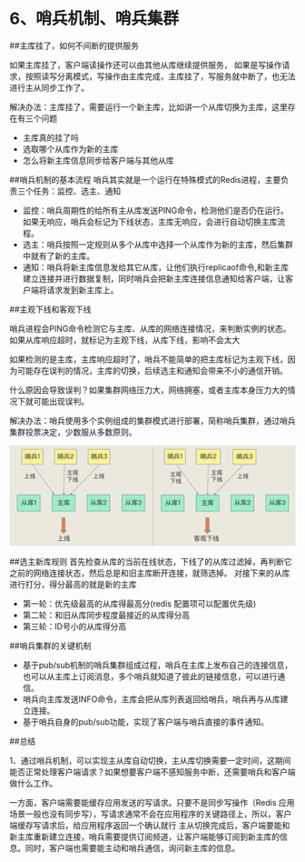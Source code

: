 # 6、哨兵机制、哨兵集群

##主库挂了，如何不间断的提供服务

如果主库挂了，客户端读操作还可以由其他从库继续提供服务， 如果是写操作请求，按照读写分离模式，写操作由主库完成，主库挂了，写服务就中断了，也无法进行主从同步工作了。

解决办法：主库挂了，需要运行一个新主库，比如讲一个从库切换为主库，这里存在有三个问题

- 主库真的挂了吗
- 选取哪个从库作为新的主库
- 怎么将新主库信息同步给客户端与其他从库

##哨兵机制的基本流程
哨兵其实就是一个运行在特殊模式的Redis进程，主要负责三个任务：监控、选主、通知

- 监控：哨兵周期性的给所有主从库发送PING命令，检测他们是否仍在运行。如果无响应，哨兵会标记为下线状态，主库无响应，会进行自动切换主库流程。
- 选主：哨兵按照一定规则从多个从库中选择一个从库作为新的主库，然后集群中就有了新的主库。
- 通知：哨兵将新主库信息发给其它从库，让他们执行replicaof命令,和新主库建立连接并进行数据复制，同时哨兵会把新主库连接信息通知给客户端，让客户端将请求发到新主库上。

##主观下线和客观下线

哨兵进程会PING命令检测它与主库、从库的网络连接情况，来判断实例的状态。如果从库响应超时，就标记为主观下线，从库下线，影响不会太大

如果检测的是主库，主库响应超时了，哨兵不能简单的把主库标记为主观下线，因为可能存在误判的情况，主库的切换，后续选主和通知会带来不小的通信开销。

什么原因会导致误判？如果集群网络压力大，网络拥塞，或者主库本身压力大的情况下就可能出现误判。

解决办法：哨兵使用多个实例组成的集群模式进行部署，简称哨兵集群，通过哨兵集群投票决定，少数服从多数原则。

![](../image/redis15.png)

##选主新库规则
首先检查从库的当前在线状态，下线了的从库过滤掉，再判断它之前的网络连接状态，然后总是和旧主库断开连接，就筛选掉。
对接下来的从库进行打分，得分最高的就是新的主库

- 第一轮：优先级最高的从库得最高分(redis 配置项可以配置优先级)
- 第二轮：和旧从库同步程度最接近的从库得分高
- 第三轮：ID号小的从库得分高

##哨兵集群的关键机制
- 基于pub/sub机制的哨兵集群组成过程，哨兵在主库上发布自己的连接信息，也可以从主库上订阅消息，多个哨兵就知道了彼此的链接信息，可以进行通信。
- 哨兵向主库发送INFO命令，主库会把从库列表返回给哨兵，哨兵再与从库建立连接。
- 基于哨兵自身的pub/sub功能，实现了客户端与哨兵直接的事件通知。

##总结

1、通过哨兵机制，可以实现主从库自动切换，主从库切换需要一定时间，这期间能否正常处理客户端请求？如果想要客户端不感知服务中断，还需要哨兵和客户端做什么工作。

一方面，客户端需要能缓存应用发送的写请求。只要不是同步写操作（Redis 应用场景一般也没有同步写），写请求通常不会在应用程序的关键路径上，所以，客户端缓存写请求后，给应用程序返回一个确认就行
主从切换完成后，客户端要能和新主库重新建立连接，哨兵需要提供订阅频道，让客户端能够订阅到新主库的信息。同时，客户端也需要能主动和哨兵通信，询问新主库的信息。
















